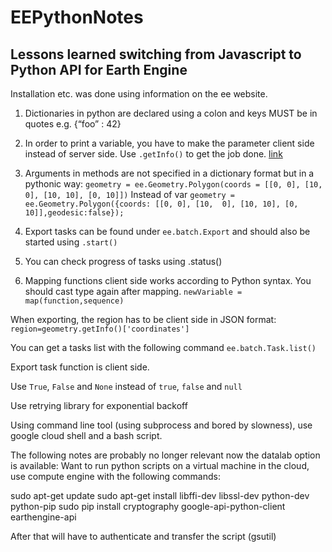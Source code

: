 # EEPythonNotes
## Lessons learned switching from Javascript to Python API for Earth Engine

Installation etc. was done using information on the ee website. 
 
1. Dictionaries in python are declared using a colon and keys MUST be in quotes e.g. {“foo” : 42}
 
2. In order to print a variable, you have to make the parameter client side instead of server side. Use `.getInfo()` to get the job done. [link](https://developers.google.com/earth-engine/client_server)
 
3. Arguments in methods are not specified in a dictionary format but in a pythonic way: `geometry = ee.Geometry.Polygon(coords = [[0, 0], [10,  0], [10, 10], [0, 10]])` Instead of var `geometry = ee.Geometry.Polygon({coords: [[0, 0], [10,  0], [10, 10], [0, 10]],geodesic:false});`
 
4. Export tasks can be found under `ee.batch.Export` and should also be started using `.start()`
 
5. You can check progress of tasks using .status()
 
6. Mapping functions client side works according to Python syntax. You should cast type again after mapping. `newVariable = map(function,sequence)`
 

 
When exporting, the region has to be client side in JSON format:
`region=geometry.getInfo()['coordinates']`
 
You can get a tasks list with the following command
`ee.batch.Task.list()`
 
Export task function is client side. 
 
Use `True`, `False` and `None` instead of `true`, `false` and `null`
 
Use retrying library for exponential backoff
 
Using command line tool (using subprocess and bored by slowness), use google cloud shell and a bash script. 


The following notes are probably no longer relevant now the datalab option is available: 
Want to run python scripts on a virtual machine in the cloud, use compute engine with the following commands:
 
sudo apt-get update
sudo apt-get install libffi-dev libssl-dev python-dev python-pip
sudo pip install cryptography google-api-python-client earthengine-api
 
After that will have to authenticate and transfer the script (gsutil) 
 
 
 
 
 
 
 
 
 
 
 
 
